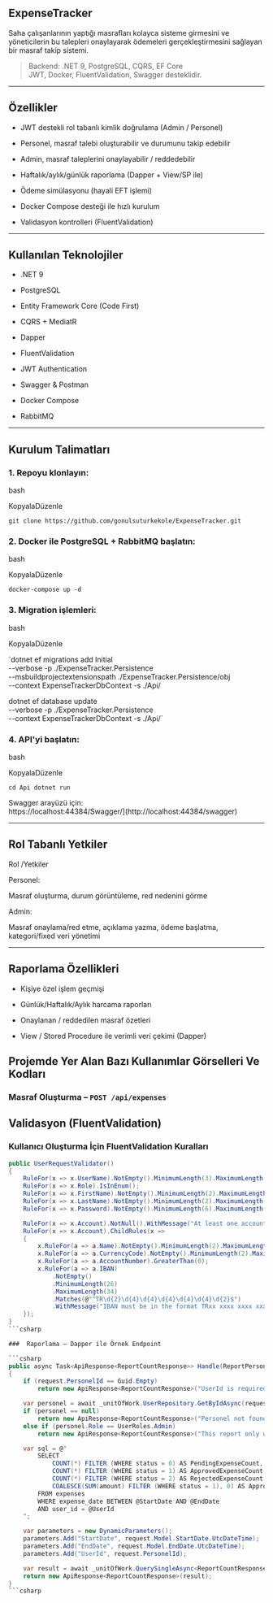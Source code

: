 
##  ExpenseTracker 

Saha çalışanlarının yaptığı masrafları kolayca sisteme girmesini ve yöneticilerin bu talepleri onaylayarak ödemeleri gerçekleştirmesini sağlayan bir masraf takip sistemi.
> Backend: .NET 9, PostgreSQL, CQRS, EF Core  
> JWT, Docker, FluentValidation, Swagger desteklidir.

----------

##  Özellikler

-   JWT destekli rol tabanlı kimlik doğrulama (Admin / Personel)
    
-    Personel, masraf talebi oluşturabilir ve durumunu takip edebilir
    
-   Admin, masraf taleplerini onaylayabilir / reddedebilir
    
-   Haftalık/aylık/günlük raporlama (Dapper + View/SP ile)
    
-   Ödeme simülasyonu (hayali EFT işlemi)
    
-   Docker Compose desteği ile hızlı kurulum
    
-    Validasyon kontrolleri (FluentValidation)
    

----------

##  Kullanılan Teknolojiler

-   .NET 9
    
-   PostgreSQL
    
-   Entity Framework Core (Code First)
    
-   CQRS + MediatR
    
-   Dapper
    
-   FluentValidation 
    
-   JWT Authentication
    
-   Swagger & Postman
    
-   Docker Compose
    
-   RabbitMQ 
    

----------

## Kurulum Talimatları

### 1. Repoyu klonlayın:

bash

KopyalaDüzenle

`git clone https://github.com/gonulsuturkekole/ExpenseTracker.git` 

### 2. Docker ile PostgreSQL + RabbitMQ başlatın:

bash

KopyalaDüzenle

`docker-compose up -d` 

### 3. Migration işlemleri:

bash

KopyalaDüzenle

`dotnet ef migrations add Initial \
  --verbose -p ./ExpenseTracker.Persistence \
  --msbuildprojectextensionspath ./ExpenseTracker.Persistence/obj \
  --context ExpenseTrackerDbContext -s ./Api/

dotnet ef database update \
  --verbose -p ./ExpenseTracker.Persistence \
  --context ExpenseTrackerDbContext -s ./Api/` 

### 4. API'yi başlatın:

bash

KopyalaDüzenle

`cd Api
dotnet run` 

Swagger arayüzü için:  
https://localhost:44384/Swagger/](http://localhost:44384/swagger)

----------

##  Rol Tabanlı Yetkiler

Rol /Yetkiler

Personel:

Masraf oluşturma, durum görüntüleme, red nedenini görme

Admin:

Masraf onaylama/red etme, açıklama yazma, ödeme başlatma, kategori/fixed veri yönetimi

----------

##  Raporlama Özellikleri

-   Kişiye özel işlem geçmişi
    
-   Günlük/Haftalık/Aylık harcama raporları
    
-   Onaylanan / reddedilen masraf özetleri
    
-   View / Stored Procedure ile verimli veri çekimi (Dapper)


##  Projemde Yer Alan Bazı Kullanımlar Görselleri Ve Kodları

### Masraf Oluşturma – `POST /api/expenses`



##  Validasyon (FluentValidation)

### Kullanıcı Oluşturma İçin FluentValidation Kuralları

```csharp
public UserRequestValidator()
{
    RuleFor(x => x.UserName).NotEmpty().MinimumLength(3).MaximumLength(32);
    RuleFor(x => x.Role).IsInEnum();
    RuleFor(x => x.FirstName).NotEmpty().MinimumLength(2).MaximumLength(50);
    RuleFor(x => x.LastName).NotEmpty().MinimumLength(2).MaximumLength(50);
    RuleFor(x => x.Password).NotEmpty().MinimumLength(6).MaximumLength(24);

    RuleFor(x => x.Account).NotNull().WithMessage("At least one account is required.");
    RuleFor(x => x.Account).ChildRules(x =>
    {
        x.RuleFor(a => a.Name).NotEmpty().MinimumLength(2).MaximumLength(50);
        x.RuleFor(a => a.CurrencyCode).NotEmpty().MinimumLength(2).MaximumLength(3);
        x.RuleFor(a => a.AccountNumber).GreaterThan(0);
        x.RuleFor(a => a.IBAN)
            .NotEmpty()
            .MinimumLength(26)
            .MaximumLength(34)
            .Matches(@"^TR\d{2}\d{4}\d{4}\d{4}\d{4}\d{4}\d{2}$")
            .WithMessage("IBAN must be in the format TRxx xxxx xxxx xxxx xxxx xxxx xx");
    });
}
```csharp

###  Raporlama – Dapper ile Örnek Endpoint

```csharp
public async Task<ApiResponse<ReportCountResponse>> Handle(ReportPersonelCountQuery request, CancellationToken cancellationToken)
{
    if (request.PersonelId == Guid.Empty)
        return new ApiResponse<ReportCountResponse>("UserId is required for this report.");

    var personel = await _unitOfWork.UserRepository.GetByIdAsync(request.PersonelId);
    if (personel == null)
        return new ApiResponse<ReportCountResponse>("Personel not found");
    else if (personel.Role == UserRoles.Admin)
        return new ApiResponse<ReportCountResponse>("This report only works with personels");

    var sql = @"
        SELECT
            COUNT(*) FILTER (WHERE status = 0) AS PendingExpenseCount,
            COUNT(*) FILTER (WHERE status = 1) AS ApprovedExpenseCount,
            COUNT(*) FILTER (WHERE status = 2) AS RejectedExpenseCount,
            COALESCE(SUM(amount) FILTER (WHERE status = 1), 0) AS ApprovedExpenseAmount
        FROM expenses
        WHERE expense_date BETWEEN @StartDate AND @EndDate
        AND user_id = @UserId
    ";

    var parameters = new DynamicParameters();
    parameters.Add("StartDate", request.Model.StartDate.UtcDateTime);
    parameters.Add("EndDate", request.Model.EndDate.UtcDateTime);
    parameters.Add("UserId", request.PersonelId);

    var result = await _unitOfWork.QuerySingleAsync<ReportCountResponse>(sql, parameters);
    return new ApiResponse<ReportCountResponse>(result);
}
```csharp




